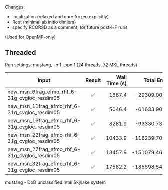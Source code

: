 Changes:
* localization (relaxed and core frozen explicitly)
* Rcut (minimal ab initio dimiers)
* specify RCORSD as a comment, for future post-HF runs

(Used for OpenMP-only)

## Threaded
Run settings: mustang, -p 1 -ppn 1 (24 threads, 72 MKL threads)

|Input                  | Result | Wall Time (s) | Total Energy (a.u.) | Comment |
|-----------------------| :----: | ------------: | ------------------: | ------- |
|new_msn_6frag_efmo_rhf_6-31g_cvgloc_resdim05  | ✅ |  1887.4 |  -29309.0036314139 | ~31 min|
|new_msn_11frag_efmo_rhf_6-31g_cvgloc_resdim05 | ✅ |  5046.4 |  -61633.9020291383 | ~84 min (~1.4 hr)|
|new_msn_16frag_efmo_rhf_6-31g_cvgloc_resdim05 | ✅ |  8281.9 |  -93330.7385236354 | ~2.3 hr|
|new_msn_22frag_efmo_rhf_6-31g_cvgloc_resdim05 | ✅ | 10433.9 | -118239.7072094412 | ~2.9 hr|
|new_msn_27frag_efmo_rhf_6-31g_cvgloc_resdim05 | ✅ | 13457.9 | -151079.4603649541 | ~3.7 hr|
|new_msn_32frag_efmo_rhf_6-31g_cvgloc_resdim05 | ✅ | 17582.2 | -185598.5467445310 | ~4.8 hr|

mustang - DoD unclassified Intel Skylake system
